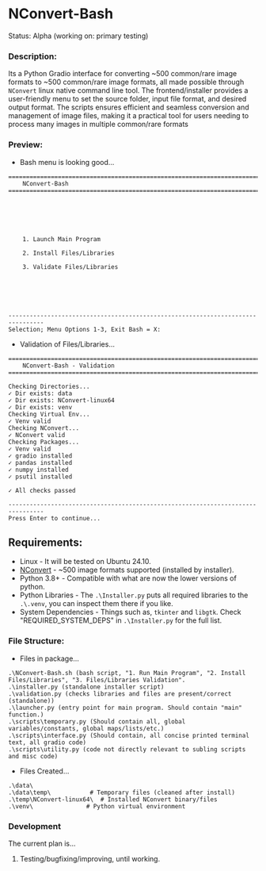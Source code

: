 # NConvert-Bash
Status: Alpha (working on: primary testing)


### Description:
Its a Python Gradio interface for converting ~500 common/rare image formats to ~500 common/rare image formats, all made possible through `NConvert` linux native command line tool. The frontend/installer provides a user-friendly menu to set the source folder, input file format, and desired output format. The scripts ensures efficient and seamless conversion and management of image files, making it a practical tool for users needing to process many images in multiple common/rare formats

### Preview:
- Bash menu is looking good...
```
================================================================================
    NConvert-Bash
================================================================================






    1. Launch Main Program 

    2. Install Files/Libraries 

    3. Validate Files/Libraries 






--------------------------------------------------------------------------------
Selection; Menu Options 1-3, Exit Bash = X: 

```
- Validation of Files/Libraries...
```
================================================================================
    NConvert-Bash - Validation
================================================================================

Checking Directories...
✓ Dir exists: data
✓ Dir exists: NConvert-linux64
✓ Dir exists: venv
Checking Virtual Env...
✓ Venv valid
Checking NConvert...
✓ NConvert valid
Checking Packages...
✓ Venv valid
✓ gradio installed
✓ pandas installed
✓ numpy installed
✓ psutil installed

✓ All checks passed

--------------------------------------------------------------------------------
Press Enter to continue...

```

## Requirements:
- Linux - It will be tested on Ubuntu 24.10.
- [NConvert](https://www.xnview.com/en/nconvert) - ~500 image formats supported (installed by installer).
- Python 3.8+ - Compatible with what are now the lower versions of python.
- Python Libraries - The `.\Installer.py` puts all required libraries to the `.\.venv`, you can inspect them there if you like.
- System Dependencies - Things such as, `tkinter` and `libgtk`. Check "REQUIRED_SYSTEM_DEPS" in `.\Installer.py` for the full list.

### File Structure:
- Files in package...
```
.\NConvert-Bash.sh (bash script, "1. Run Main Program", "2. Install Files/Libraries", "3. Files/Libraries Validation".  
.\installer.py (standalone installer script)
.\validation.py (checks libraries and files are present/correct (standalone))
.\launcher.py (entry point for main program. Should contain "main" function.) 
.\scripts\temporary.py (Should contain all, global variables/constants, global maps/lists/etc.)
.\scripts\interface.py (Should contain, all concise printed terminal text, all gradio code)
.\scripts\utility.py (code not directly relevant to subling scripts and misc code)
```
- Files Created...
```
.\data\
.\data\temp\           # Temporary files (cleaned after install)
.\temp\NConvert-linux64\  # Installed NConvert binary/files
.\venv\               # Python virtual environment 
```

### Development
The current plan is...
1. Testing/bugfixing/improving, until working.
